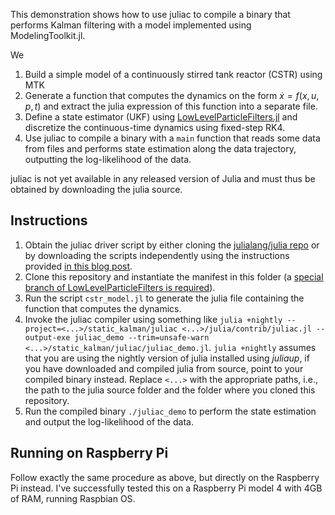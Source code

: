 This demonstration shows how to use juliac to compile a binary that performs Kalman filtering with a model implemented using ModelingToolkit.jl.

We

1. Build a simple model of a continuously stirred tank reactor (CSTR) using MTK
2. Generate a function that computes the dynamics on the form $\dot x = f(x, u, p, t)$ and  extract the julia expression of this function into a separate file.
3. Define a state estimator (UKF) using [LowLevelParticleFilters.jl](https://baggepinnen.github.io/LowLevelParticleFilters.jl/dev/) and discretize the continuous-time dynamics using fixed-step RK4.
4. Use juliac to compile a binary with a `main` function that reads some data from files and performs state estimation along the data trajectory, outputting the log-likelihood of the data.

juliac is not yet available in any released version of Julia and must thus be obtained by downloading the julia source.

## Instructions
1. Obtain the juliac driver script by either cloning the [julialang/julia repo](https://github.com/JuliaLang/julia) or by downloading the scripts independently using the instructions provided [in this blog post](https://jbytecode.github.io/juliac/).
2. Clone this repository and instantiate the manifest in this folder (a [special branch of LowLevelParticleFilters is required](https://github.com/baggepinnen/LowLevelParticleFilters.jl/tree/juliac)).
3. Run the script `cstr_model.jl` to generate the julia file containing the function that computes the dynamics.
4. Invoke the juliac compiler using something like `julia +nightly --project=<...>/static_kalman/juliac <...>/julia/contrib/juliac.jl --output-exe juliac_demo --trim=unsafe-warn <...>/static_kalman/juliac/juliac_demo.jl`. `julia +nightly` assumes that you are using the nightly version of julia installed using _juliaup_, if you have downloaded and compiled julia from source, point to your compiled binary instead. Replace `<...>` with the appropriate paths, i.e., the path to the julia source folder and the folder where you cloned this repository.
5. Run the compiled binary `./juliac_demo` to perform the state estimation and output the log-likelihood of the data.


## Running on Raspberry Pi
Follow exactly the same procedure as above, but directly on the Raspberry Pi instead. I've successfully tested this on a Raspberry Pi model 4 with 4GB of RAM, running Raspbian OS.